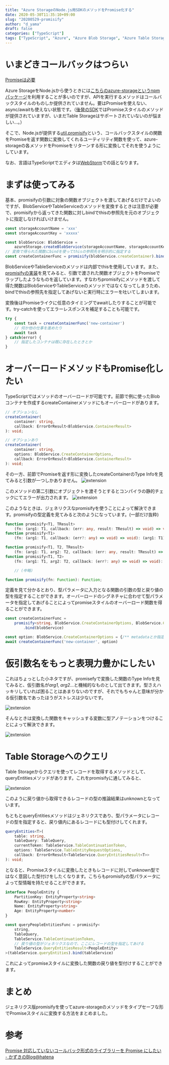 ```yaml
---
title: "Azure StorageのNode.js用SDKのメソッドをPromise化する"
date: 2020-05-30T11:35:10+09:00
slug: "20200529-promisify"
author: "d_yama"
draft: false
categories: ["TypeScript"]
tags: ["TypeScript", "Azure", "Azure Blob Storage", "Azure Table Storage"]
---
```


# いまどきコールバックはつらい

[Promiseは必要](https://youtu.be/M3BM9TB-8yA)

Azure StorageをNode.jsから使うときには[こちらのazure-storageというnpmパッケージ](https://www.npmjs.com/package/azure-storage)を利用することが多いのですが、APIを実行するメソッドはコールバックスタイルのものしか提供されていません。要はPromiseを使えない、async/awaitも使えない状態です。（[後発のSDK](https://github.com/Azure/azure-sdk-for-js/tree/master/sdk/storage)ではPromiseスタイルのメソッドが提供されていますが、いまだTable Storageはサポートされていないのが悩ましい…。）

そこで、Node.jsが提供する[util.promisify](https://nodejs.org/dist/latest-v12.x/docs/api/util.html#util_util_promisify_original)という、コールバックスタイルの関数をPromiseを返す関数に変換してくれるユーティリティ関数を使って、azure-storageの各メソッドをPromiseをリターンする形に変換してそれを使うようにしています。

なお、言語はTypeScriptでエディタは[WebStorm](https://www.jetbrains.com/webstorm/)での話となります。

# まずは使ってみる

基本、promisifyの引数に対象の関数オブジェクトを渡してあげるだけでよいのですが、BlobServiceやTableServiceのメソッドを変換するときは注意が必要で、promisifyから返ってきた関数に対しbindでthisの参照先を元のオブジェクトに指定しなければいけません。

```typescript
const storageAccountName = 'xxx'
const storageAccountKey = 'xxxxx'

const blobService: BlobService = 
    azureStorage.createBlobService(storageAccountName, storageAccountKey)
// 変換で得られた関数にbindを使ってthisの参照先を明示的に指定する
const createContainerFunc = promisify(blobService.createContainer).bind(blobService)
```

BlobServiceやTableServiceのメソッドは内部でthisを使用しています。また、[promisifyの実装](https://github.com/nodejs/node/blob/master/lib/internal/util.js#L277)を見てみると、引数で渡された関数オブジェクトをPromiseでラップしたようなものを返しています。すなわちpromisifyにメソッドを渡して得た関数はBlobServiceやTableServiceのメソッドではなくなってしまうため、bindでthisの参照先を指定してあげないと実行時にエラーを吐いてしまいます。

変換後はPromiseライクに任意のタイミングでawaitしたりすることが可能です。try-catchを使ってエラーレスポンスを補足することも可能です。

```typescript
try {
    const task = createContainerFunc('new-container')
    // 何か他の仕事を進めたり
    await task
} catch(error) {
    // 指定したコンテナは既に存在したときとか
}
```

# オーバーロードメソッドもPromise化したい

TypeScriptではメソッドのオーバーロードが可能です。前節で例に使ったBlobコンテナを作成するcreateContainerメソッドにもオーバーロードがあります。

```typescript
// オプションなし
createContainer(
    container: string, 
    callback: ErrorOrResult<BlobService.ContainerResult>
): void;

// オプションあり
createContainer(
    container: string, 
    options: BlobService.CreateContainerOptions, 
    callback: ErrorOrResult<BlobService.ContainerResult>
): void;
```

その一方、前節でPromiseを返す形に変換したcreateContainerのType Infoを見てみると引数が一つしかありません。
![extension](/image/20200529_ws001.png)

このメソッドの第二引数にオブジェクトを渡そうとするとコンパイラの静的チェックにてエラーが出力されます。
![extension](/image/20200529_ws002.png)

このようなときは、ジェネリクスなpromisifyを使うことによって解決できます。promisifyの型定義を見てみると次のようになっています。(一部だけ抜粋)

```typescript
function promisify<T1, TResult>
    (fn: (arg1: T1, callback: (err: any, result: TResult) => void) => void): (arg1: T1) => Promise<TResult>;
function promisify<T1>
    (fn: (arg1: T1, callback: (err?: any) => void) => void): (arg1: T1) => Promise<void>;

function promisify<T1, T2, TResult>
    (fn: (arg1: T1, arg2: T2, callback: (err: any, result: TResult) => void) => void): (arg1: T1, arg2: T2) => Promise<TResult>;
function promisify<T1, T2>
    (fn: (arg1: T1, arg2: T2, callback: (err?: any) => void) => void): (arg1: T1, arg2: T2) => Promise<void>;

    // (中略)

function promisify(fn: Function): Function;
```

定義を見て分かるとおり、型パラメータに入力となる関数の引数の型と戻り値の型を指定することができます。オーバーロードのシグネチャに合わせて型パラメータを指定してあげることによってpromiseスタイルのオーバーロード関数を得ることができます。

```typescript
const createContainerFunc =
    promisify<string, BlobService.CreateContainerOptions, BlobService.ContainerResult>(blobService.createContainer)
        .bind(blobService)

const option: BlobService.CreateContainerOptions = {/** metadataとか指定する **/}
await createContainerFunc('new-container', option)
```

# 仮引数名をもっと表現力豊かにしたい
これはちょっとした小ネタですが、promisefyで変換した関数のType Infoを見てみると、仮引数名が<i>arg1, arg2...</i>と機械的なものとして出てきます。型さえハッキリしていれば困ることはあまりないのですが、それでもちゃんと意味が分かる仮引数名であったほうがストレスは少ないです。

![extension](/image/20200529_ws003.png)

そんなときは変換した関数をキャッシュする変数に型アノテーションをつけることによって解決できます。

![extension](/image/20200529_ws004.png)

# Table Storageへのクエリ

Table Storageからクエリを使ってレコードを取得するメソッドとして、queryEntitiesメソッドがあります。これをpromisifyに通してみると、

![extension](/image/20200529_ws005.png)

このように戻り値から取得できるレコードの型の推論結果はunknownとなっています。

もともとqueryEntitiesメソッドはジェネリクスであり、型パラメータにレコードの型を指定すると、戻り値内にあるレコードにも型付けしてくれます。

```typescript
queryEntities<T>(
    table: string, 
    tableQuery: TableQuery, 
    currentToken: TableService.TableContinuationToken, 
    options: TableService.TableEntityRequestOptions, 
    callback: ErrorOrResult<TableService.QueryEntitiesResult<T>>
): void;
```

となると、Promiseスタイルに変換したときもレコードに対してunknown型ではなく意図した型付けをしたくなります。こちらもpromisifyの型パラメータによって型情報を持たせることができます。

```typescript
interface PeopleEntity {
    PartitionKey: EntityProperty<string>
    RowKey: EntityProperty<string>
    Name: EntityProperty<string>
    Age: EntityProperty<number>
}

const queryPeopleEntitiesFunc = promisify<
    string,
    TableQuery,
    TableService.TableContinuationToken,
    // 戻り値の型がジェネリクスなので、ここにレコードの型を指定してあげる
    TableService.QueryEntitiesResult<PeopleEntity>  
>(tableService.queryEntities).bind(tableService)
```

これによってpromiseスタイルに変換した関数の戻り値を型付けすることができます。

# まとめ

ジェネリクス版promisifyを使ってazure-storageのメソッドをタイプセーフな形でPromiseスタイルに変換する方法をまとめました。

# 参考

[Promise 対応していないコールバック形式のライブラリーを Promise にしたい - かずきのBlog@hatena](https://blog.okazuki.jp/entry/2019/09/11/202906)